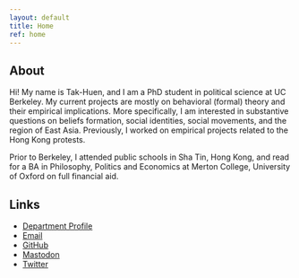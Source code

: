 ```yaml
---
layout: default
title: Home
ref: home
---
```


## About

Hi! My name is Tak-Huen, and I am a PhD student in political science at UC Berkeley. My current projects are mostly on behavioral (formal) theory and their empirical implications. More specifically, I am interested in substantive questions on beliefs formation, social identities, social movements, and the region of East Asia. Previously, I worked on empirical projects related to the Hong Kong protests.

Prior to Berkeley, I attended public schools in Sha Tin, Hong Kong, and read for a BA in Philosophy, Politics and Economics at Merton College, University of Oxford on full financial aid.
## Links

* [Department Profile](https://polisci.berkeley.edu/people/person/1648234)
* [Email](https://mailhide.io/e/bhOQVvCl)
* [GitHub](https://github.com/th-chau)
* [Mastodon](https://mastodon.world/@thchau)
* [Twitter](https://twitter.com/TakHuenChau)
